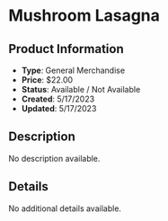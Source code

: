 # Mushroom Lasagna

## Product Information
- **Type**: General Merchandise
- **Price**: $22.00
- **Status**: Available / Not Available
- **Created**: 5/17/2023
- **Updated**: 5/17/2023

## Description
No description available.



## Details
No additional details available.
